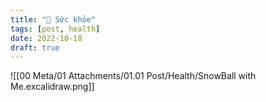 ```yaml
---
title: "💪 Sức khỏe"
tags: [post, health]
date: 2022-10-18
draft: true
---
```


![[00 Meta/01 Attachments/01.01 Post/Health/SnowBall with Me.excalidraw.png]]


